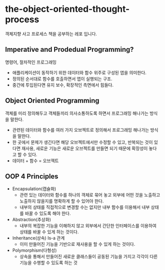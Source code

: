 # the-object-oriented-thought-process
객체지향 사고 프로세스 책을 공부하는 레포 입니다.

## Imperative and Prodedual Programming?
명령어, 절차적인 프로그래밍 
- 애플리케이션이 동작하기 위한 데이터와 함수 위주로 구성된 앱을 의미한다.
- 정의된 순서대로 함수를 호출하면서 앱이 실행되는 구조.
- 중간에 투입된다면 유지 보수, 확장적인 측면에서 힘들다.

## Object Oriented Programming
객체를 미리 정의해두고 객체들끼리 의사소통하도록 하면서 프로그래밍 해나가는 방식을 말한다.
- 관련된 데이터와 함수를 여러 가지 오브젝트로 정의해서 프로그래밍 해나가는 방식을 말한다.
- 한 곳에서 문제가 생긴다면 해당 오브젝트에서만 수정할 수 있고, 반복되는 것이 있다면 재사용, 새로운 기능은 새로운 오브젝트를 만들면 되기 때문에 확장성이 놓다고 할 수 있다.
- 데이터 + 함수 = 오브젝트

## OOP 4 Principles
- Encapsulation(캡슐화)
    - 관련 있는 데이터와 함수를 하나의 객체로 묶어 놓고 외부에 어떤 것을 노출하고 노출하지 않을지를 명확하게 할 수 있어야 한다.
    - 내부의 상태를 직접적으로 변경할 수는 없지만 내부 함수를 이용해서 내부 상태를 바꿀 수 있도록 해야 한다.
- Abstraction(추상화)
    - 내부의 복잡한 기능을 이해하지 않고 외부에서 간단한 인터페이스를 이용하여 상태를 바꿀 수 있게 하는 것이다.
- Inheritance(상속) Is-a 관계
    - 이미 만들어진 기능을 기반으로 재사용을 할 수 있게 하는 것이다.
- Polymorphism(다형성)
    - 상속을 통해서 만들어진 새로운 클래스들이 공동된 기능을 가지고 각각이 다른 기능을 수행할 수 있도록 하는 것